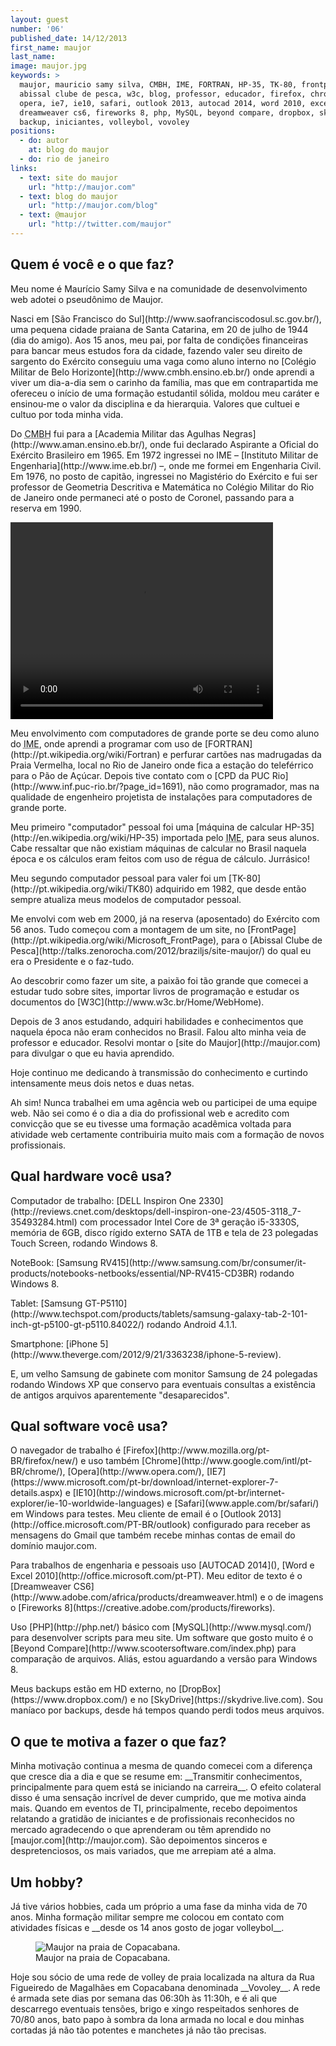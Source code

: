 ```yaml
---
layout: guest
number: '06'
published_date: 14/12/2013
first_name: maujor
last_name:
image: maujor.jpg
keywords: >
  maujor, mauricio samy silva, CMBH, IME, FORTRAN, HP-35, TK-80, frontpage,
  abissal clube de pesca, w3c, blog, professor, educador, firefox, chrome,
  opera, ie7, ie10, safari, outlook 2013, autocad 2014, word 2010, excel 2010,
  dreamweaver cs6, fireworks 8, php, MySQL, beyond compare, dropbox, skydrive,
  backup, iniciantes, volleybol, vovoley
positions:
  - do: autor
    at: blog do maujor
  - do: rio de janeiro
links:
  - text: site do maujor
    url: "http://maujor.com"
  - text: blog do maujor
    url: "http://maujor.com/blog"
  - text: @maujor
    url: "http://twitter.com/maujor"
---
```


<section class="question">
  <div class="wrapper">
    <div class="question-title-area">
      <h2 class="question-title">Quem é você e o que faz?</h2>
    </div>
    <div class="question-content-area">
      <div class="question-content text">
        <p>
          Meu nome é Maurício Samy Silva e na comunidade de desenvolvimento web
          adotei o pseudônimo de Maujor.
        </p>
        <p>
          Nasci em [São Francisco do Sul](http://www.saofranciscodosul.sc.gov.br/),
          uma pequena cidade praiana de Santa Catarina, em 20 de julho de 1944
          (dia do amigo). Aos 15 anos, meu pai, por falta de condições
          financeiras para bancar meus estudos fora da cidade, fazendo valer seu
          direito de sargento do Exército conseguiu uma vaga como aluno interno
          no [Colégio Militar de Belo Horizonte](http://www.cmbh.ensino.eb.br/)
          onde aprendi a viver um dia-a-dia sem o carinho da família, mas que em
          contrapartida me ofereceu o início de uma formação estudantil sólida,
          moldou meu caráter e ensinou-me o valor da disciplina e da hierarquia.
          Valores que cultuei e cultuo por toda minha vida.
        </p>
        <p>
          Do <abbr title="Colégio Militar de Belo Horizonte">CMBH</abbr> fui
          para a [Academia Militar das Agulhas Negras](http://www.aman.ensino.eb.br/),
          onde fui declarado Aspirante a Oficial do Exército Brasileiro em 1965.
          Em 1972 ingressei no IME – [Instituto Militar de Engenharia](http://www.ime.eb.br/)
          –, onde me formei em Engenharia Civil. Em 1976, no posto de capitão,
          ingressei no Magistério do Exército e fui ser professor de Geometria
          Descritiva e Matemática no Colégio Militar do Rio de Janeiro onde
          permaneci até o posto de Coronel, passando para a reserva em 1990.
        </p>
        <p>
          <video width="420" height="315" autoplay loop controls>
            <source src="/images/content/maujor-quemsou.webm" type="video/webm"></source>
          </video>
        </p>
        <p>
          Meu envolvimento com computadores de grande porte se deu como aluno do
          <abbr title="Instituto Militar de Engenharia">IME</abbr>, onde aprendi
          a programar com uso de [FORTRAN](http://pt.wikipedia.org/wiki/Fortran)
          e perfurar cartões nas madrugadas da Praia Vermelha, local no Rio de
          Janeiro onde fica a estação do teleférrico para o Pão de Açúcar.
          Depois tive contato com o [CPD da PUC Rio](http://www.inf.puc-rio.br/?page_id=1691),
          não como programador, mas na qualidade de engenheiro projetista de
          instalações para computadores de grande porte.
        </p>
        <p>
          Meu primeiro "computador" pessoal foi uma
          [máquina de calcular HP-35](http://en.wikipedia.org/wiki/HP-35)
          importada pelo <abbr title="Instituto Militar de Engenharia">IME</abbr>,
          para seus alunos. Cabe ressaltar que não existiam máquinas de calcular
          no Brasil naquela época e os cálculos eram feitos com uso de régua de
          cálculo. Jurrásico!
        </p>
        <p>
          Meu segundo computador pessoal para valer foi um
          [TK-80](http://pt.wikipedia.org/wiki/TK80) adquirido em 1982, que
          desde então sempre atualiza meus modelos de computador pessoal.
        </p>
        <p>
          Me envolvi com web em 2000, já na reserva (aposentado) do Exército com
          56 anos. Tudo começou com a montagem de um site, no
          [FrontPage](http://pt.wikipedia.org/wiki/Microsoft_FrontPage), para o
          [Abissal Clube de Pesca](http://talks.zenorocha.com/2012/braziljs/site-maujor/)
          do qual eu era o Presidente e o faz-tudo.
        </p>
        <p>
          Ao descobrir como fazer um site, a paixão foi tão grande que comecei a
          estudar tudo sobre sites, importar livros de programação e estudar os
          documentos do [W3C](http://www.w3c.br/Home/WebHome).
        </p>
        <p>
          Depois de 3 anos estudando, adquiri habilidades e conhecimentos que
          naquela época não eram conhecidos no Brasil. Falou alto minha veia de
          professor e educador. Resolvi montar o [site do Maujor](http://maujor.com)
          para divulgar o que eu havia aprendido.
        </p>
        <p>
          Hoje continuo me dedicando à transmissão do conhecimento e curtindo
          intensamente meus dois netos e duas netas.
        </p>
        <p>
          Ah sim! Nunca trabalhei em uma agência web ou participei de uma equipe
          web. Não sei como é o dia a dia do profissional web e acredito com
          convicção que se eu tivesse uma formação acadêmica voltada para
          atividade web certamente contribuiria muito mais com a formação de
          novos profissionais.
        </p>
      </div>
    </div>
  </div>
</section>

<section class="question">
  <div class="wrapper">
    <div class="question-title-area">
      <h2 class="question-title">Qual hardware você usa?</h2>
    </div>
    <div class="question-content-area">
      <div class="question-content text">
        <p>
          Computador de trabalho: [DELL Inspiron One 2330](http://reviews.cnet.com/desktops/dell-inspiron-one-23/4505-3118_7-35493284.html)
          com processador Intel Core de 3ª geração i5-3330S, memória de 6GB,
          disco rígido externo SATA de 1TB e tela de 23 polegadas Touch Screen,
          rodando Windows 8.
        </p>
        <p>
          NoteBook: [Samsung RV415](http://www.samsung.com/br/consumer/it-products/notebooks-netbooks/essential/NP-RV415-CD3BR)
          rodando Windows 8.
        </p>
        <p>
          Tablet: [Samsung GT-P5110](http://www.techspot.com/products/tablets/samsung-galaxy-tab-2-101-inch-gt-p5100-gt-p5110.84022/)
          rodando Android 4.1.1.
        </p>
        <p>
          Smartphone: [iPhone 5](http://www.theverge.com/2012/9/21/3363238/iphone-5-review).
        </p>
        <p>
          E, um velho Samsung de gabinete com monitor Samsung de 24 polegadas
          rodando Windows XP que conservo para eventuais consultas a existência
          de antigos arquivos aparentemente "desaparecidos".
        </p>
      </div>
    </div>
  </div>
</section>

<section class="question">
  <div class="wrapper">
    <div class="question-title-area">
      <h2 class="question-title">Qual software você usa?</h2>
    </div>
    <div class="question-content-area">
      <div class="question-content text">
        <p>
          O navegador de trabalho é [Firefox](http://www.mozilla.org/pt-BR/firefox/new/)
          e uso também [Chrome](http://www.google.com/intl/pt-BR/chrome/),
          [Opera](http://www.opera.com/), [IE7](https://www.microsoft.com/pt-br/download/internet-explorer-7-details.aspx)
          e [IE10](http://windows.microsoft.com/pt-br/internet-explorer/ie-10-worldwide-languages)
          e [Safari](www.apple.com/br/safari/) em Windows para testes. Meu
          cliente de email é o [Outlook 2013](http://office.microsoft.com/PT-BR/outlook)
          configurado para receber as mensagens do Gmail que também recebe
          minhas contas de email do domínio maujor.com.
        </p>
        <p>
          Para trabalhos de engenharia e pessoais uso [AUTOCAD 2014](),
          [Word e Excel 2010](http://office.microsoft.com/pt-PT). Meu editor de
          texto é o [Dreamweaver CS6](http://www.adobe.com/africa/products/dreamweaver.html)
          e o de imagens o [Fireworks 8](https://creative.adobe.com/products/fireworks).
        </p>
        <p>
          Uso [PHP](http://php.net/) básico com [MySQL](http://www.mysql.com/)
          para desenvolver scripts para meu site. Um software que gosto muito é o
          [Beyond Compare](http://www.scootersoftware.com/index.php) para
          comparação de arquivos. Aliás, estou aguardando a versão para Windows 8.
        </p>
        <p>
          Meus backups estão em HD externo, no [DropBox](https://www.dropbox.com/)
          e no [SkyDrive](https://skydrive.live.com). Sou maníaco por backups,
          desde há tempos quando perdi todos meus arquivos.
        </p>
      </div>
    </div>
  </div>
</section>

<section class="question">
  <div class="wrapper">
    <div class="question-title-area">
      <h2 class="question-title">O que te motiva a fazer o que faz?</h2>
    </div>
    <div class="question-content-area">
      <div class="question-content text">
        <p>
          Minha motivação continua a mesma de quando comecei com a diferença que
          cresce dia a dia e que se resume em: __Transmitir conhecimentos,
          principalmente para quem está se iniciando na carreira__. O efeito
          colateral disso é uma sensação incrível de dever cumprido, que me
          motiva ainda mais. Quando em eventos de TI, principalmente, recebo
          depoimentos relatando a gratidão de iniciantes e de profissionais
          reconhecidos no mercado agradecendo o que aprenderam ou têm aprendido
          no [maujor.com](http://maujor.com). São depoimentos sinceros e
          despretenciosos, os mais variados, que me arrepiam até a alma.
        </p>
      </div>
    </div>
  </div>
</section>

<section class="question">
  <div class="wrapper">
    <div class="question-title-area">
      <h2 class="question-title">Um hobby?</h2>
    </div>
    <div class="question-content-area">
      <div class="question-content text">
        <p>
          Já tive vários hobbies, cada um próprio a uma fase da minha vida de 70
          anos. Minha formação militar sempre me colocou em contato com
          atividades físicas e __desde os 14 anos gosto de jogar volleybol__.
        </p>
        <figure class="image-fit">
          <img src="/images/content/maujor-volley.jpg"
               alt="Maujor na praia de Copacabana." />
          <figcaption>Maujor na praia de Copacabana.</figcaption>
        </figure>
        <p>
          Hoje sou sócio de uma rede de volley de praia localizada na altura da
          Rua Figueiredo de Magalhães em Copacabana denominada __Vovoley__. A
          rede é armada sete dias por semana das 06:30h às 11:30h, e é ali que
          descarrego eventuais tensões, brigo e xingo respeitados senhores
          de 70/80 anos, bato papo à sombra da lona armada no local e dou minhas
          cortadas já não tão potentes e manchetes já não tão precisas.
        </p>
      </div>
    </div>
  </div>
</section>
